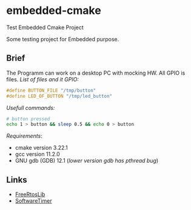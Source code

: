# embedded-cmake

Test Embedded Cmake Project

Some testing project for Embedded purpose.

## Brief

The Programm can work on a desktop PC with mocking HW. All GPIO is files.
*List of files and it GPIO:*

```c
#define BUTTON_FILE "/tmp/button"
#define LED_OF_BUTTON "/tmp/led_button"
```

*Usefull commands:*

```bash
# button pressed
echo 1 > button && sleep 0.5 && echo 0 > button
```

*Requirements*:

* cmake version 3.22.1
* gcc version 11.2.0
* GNU gdb (GDB) 12.1 (*lower version gdb has pthread bug*)

## Links

* [FreeRtosLib](https://github.com/Mcublog/FreeRTOS-CMake)
* [SoftwareTimer](https://github.com/maurillo71/SoftwareTimer)
